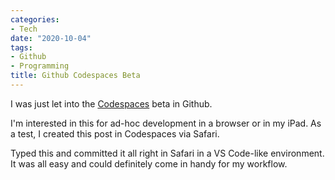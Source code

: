 ```yaml
---
categories:
- Tech
date: "2020-10-04"
tags:
- Github
- Programming
title: Github Codespaces Beta
---
```


I was just let into the [Codespaces](https://github.com/features/codespaces) beta in Github.

I'm interested in this for ad-hoc development in a browser or in my iPad. As a test, I created this post in Codespaces via Safari.

Typed this and committed it all right in Safari in a VS Code-like environment. It was all easy and could definitely come in handy for my workflow.

